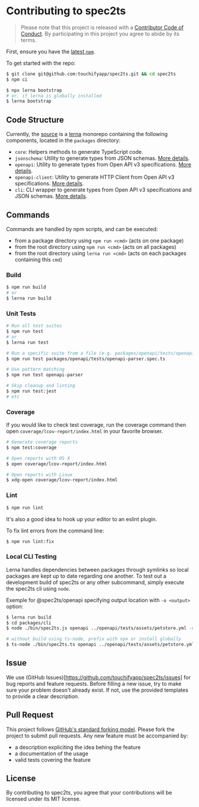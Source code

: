 # Contributing to spec2ts 

> Please note that this project is released with a [Contributor Code of Conduct](./CODE_OF_CONDUCT.md). 
> By participating in this project you agree to abide by its terms. 

First, ensure you have the [latest `npm`](https://docs.npmjs.com/). 

To get started with the repo: 

```sh
$ git clone git@github.com:touchifyapp/spec2ts.git && cd spec2ts 
$ npm ci 

$ npx lerna bootstrap 
# or, if lerna is globally installed 
$ lerna bootstrap 
```

## Code Structure 

Currently, the [source](https://github.com/touchifyapp/spec2ts/tree/master) is a [lerna](https://github.com/lerna/lerna) monorepo containing the following components, located in the `packages` directory: 
- `core`: Helpers methods to generate TypeScript code. 
- `jsonschema`: Utility to generate types from JSON schemas. [More details](https://github.com/touchifyapp/spec2ts/blob/master/packages/jsonschema/README.md). 
- `openapi`: Utility to generate types from Open API v3 specifications. [More details](https://github.com/touchifyapp/spec2ts/blob/master/packages/openapi/README.md). 
- `openapi-client`: Utility to generate HTTP Client from Open API v3 specifications. [More details](https://github.com/touchifyapp/spec2ts/blob/master/packages/openapi-client/README.md). 
- `cli`: CLI wrapper to generate types from Open API v3 specifications and JSON schemas. [More details](https://github.com/touchifyapp/spec2ts/blob/master/packages/cli/README.md). 

## Commands 

Commands are handled by npm scripts, and can be executed: 
- from a package directory using `npm run <cmd>` (acts on one package) 
- from the root directory using `npm run <cmd>` (acts on all packages) 
- from the root directory using `lerna run <cmd>` (acts on each packages containing this `cmd`) 

### Build 

```sh
$ npm run build 
# or 
$ lerna run build 
```

### Unit Tests 

```sh
# Run all test suites 
$ npm run test 
# or 
$ lerna run test 

# Run a specific suite from a file (e.g. packages/openapi/tests/openapi-parser.spec.ts from root directory) 
$ npm run test packages/openapi/tests/openapi-parser.spec.ts 

# Use pattern matching 
$ npm run test openapi-parser 

# Skip cleanup and linting 
$ npm run test:jest 
# etc 
```

### Coverage 

If you would like to check test coverage, run the coverage command then open `coverage/lcov-report/index.html` in your favorite browser. 

```sh
# Generate coverage reports 
$ npm test:coverage 

# Open reports with OS X 
$ open coverage/lcov-report/index.html 

# Open reports with Linux 
$ xdg-open coverage/lcov-report/index.html 
```

### Lint 

```sh
$ npm run lint 
```

It's also a good idea to hook up your editor to an eslint plugin. 

To fix lint errors from the command line: 

```sh
$ npm run lint:fix
```

### Local CLI Testing 

Lerna handles dependencies between packages through symlinks so local packages are kept up to date regarding one another. 
To test out a development build of spec2ts or any other subcommand, simply execute the spec2ts cli using `node`. 

Exemple for @spec2ts/openapi specifying output location with `-o <output>` option: 
```sh
$ lerna run build
$ cd packages/cli
$ node ./bin/spec2ts.js openapi ../openapi/tests/assets/petstore.yml -o .

# without build using ts-node, prefix with npx or install globally
$ ts-node ./bin/spec2ts.ts openapi ../openapi/tests/assets/petstore.yml -o .
```

## Issue 

We use (GitHub Issues)[https://github.com/touchifyapp/spec2ts/issues] for bug reports and feature requests. 
Before filling a new issue, try to make sure your problem doesn't already exist. If not, use the provided templates to provide a clear description. 

## Pull Request 

This project follows [GitHub's standard forking model](https://guides.github.com/activities/forking/). Please fork the project to submit pull requests. 
Any new feature must be accompanied by: 
- a description expliciting the idea behing the feature 
- a documentation of the usage 
- valid tests covering the feature 

## License 
By contributing to spec2ts, you agree that your contributions will be licensed under its MIT license. 
